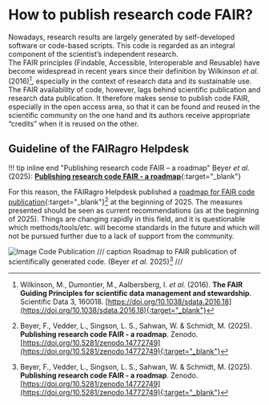 # How to publish research code FAIR?

Nowadays, research results are largely generated by self-developed software or code-based scripts.
This code is regarded as an integral component of the scientist’s independent research.  
The FAIR principles (Findable, Accessible, Interoperable and Reusable) have become widespread in recent years since their definition by Wilkinson _et al._ (2016)[^1], especially in the context of research data and its sustainable use.
The FAIR availability of code, however, lags behind scientific publication and research data publication.
It therefore makes sense to publish code FAIR, especially in the open access area, so that it can be found and reused in the scientific community on the one hand and its authors receive appropriate “credits” when it is reused on the other.

[^1]: Wilkinson, M., Dumontier, M., Aalbersberg, I. _et al._ (2016). **The FAIR Guiding Principles for scientific data management and stewardship**. Scientific Data 3, 160018. [https://doi.org/10.1038/sdata.2016.18](https://doi.org/10.1038/sdata.2016.18){:target="_blank"}


## Guideline of the FAIRagro Helpdesk

!!! tip inline end "Publishing research code FAIR – a roadmap"
	Beyer _et al._ (2025): [**Publishing research code FAIR - a roadmap**](https://doi.org/10.5281/zenodo.14772749){:target="_blank"}

For this reason, the FAIRagro Helpdesk published a [roadmap for FAIR code publication](https://doi.org/10.5281/zenodo.14772749){:target="_blank"}[^2] at the beginning of 2025.
The measures presented should be seen as current recommendations (as at the beginning of 2025).
Things are changing rapidly in this field, and it is questionable which methods/tools/etc. will become standards in the future and which will not be pursued further due to a lack of support from the community.


[^2]: Beyer, F., Vedder, L., Singson, L. S., Sahwan, W. & Schmidt, M. (2025). **Publishing research code FAIR - a roadmap**. Zenodo. [https://doi.org/10.5281/zenodo.14772749](https://doi.org/10.5281/zenodo.14772749){:target="_blank"}

![Image Code Publication](/images/Image_Code_EN.png)
/// caption
Roadmap to FAIR publication of scientifically generated code. (Beyer _et al._ 2025)[^2]
///
